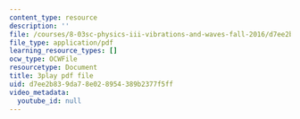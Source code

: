 ```yaml
---
content_type: resource
description: ''
file: /courses/8-03sc-physics-iii-vibrations-and-waves-fall-2016/d7ee2b839da78e028954389b2377f5ff_4ysFC9vd3GE.pdf
file_type: application/pdf
learning_resource_types: []
ocw_type: OCWFile
resourcetype: Document
title: 3play pdf file
uid: d7ee2b83-9da7-8e02-8954-389b2377f5ff
video_metadata:
  youtube_id: null
---
```

